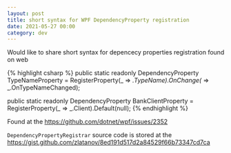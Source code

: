 ```yaml
---
layout: post
title: short syntax for WPF DependencyProperty registration
date: 2021-05-27 00:00 
category: dev
---
```


Would like to share short syntax for depencecy properties registration found on web

{% highlight csharp %}
public static readonly DependencyProperty TypeNameProperty = RegisterProperty(_ => _.TypeName).OnChange(_ => _.OnTypeNameChanged);

public static readonly DependencyProperty BankClientProperty = RegisterProperty(_ => _.Client).Default(null);
{% endhighlight %}

Found at the https://github.com/dotnet/wpf/issues/2352


`DependencyPropertyRegistrar` source code is stored at the https://gist.github.com/zlatanov/8ed191d517d2a84529f66b73347cd7ca